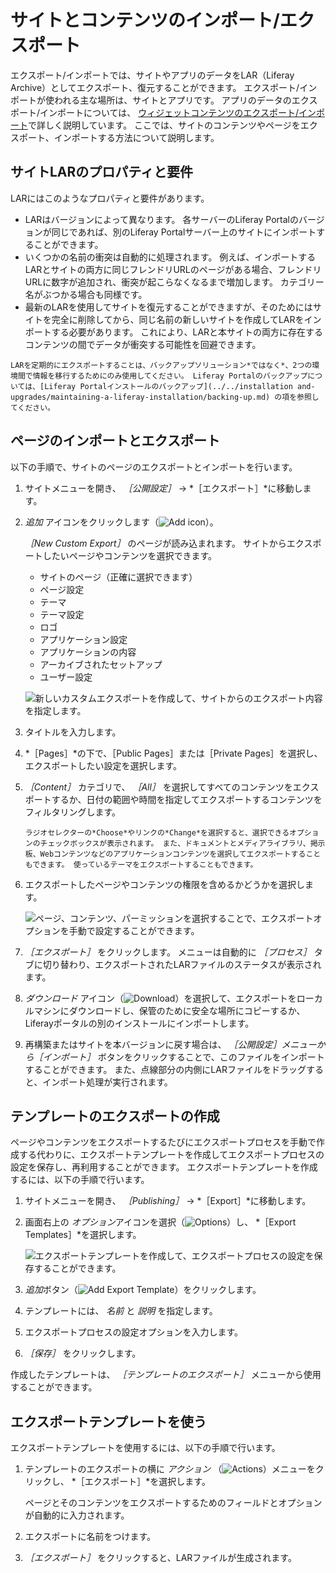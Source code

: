 # サイトとコンテンツのインポート/エクスポート

エクスポート/インポートでは、サイトやアプリのデータをLAR（Liferay Archive）としてエクスポート、復元することができます。 エクスポート/インポートが使われる主な場所は、サイトとアプリです。 アプリのデータのエクスポート/インポートについては、 [ウィジェットコンテンツのエクスポート/インポート](../creating-pages/using-widget-pages/configuring-widgets/exporting-importing-widget-data.md)で詳しく説明しています。 ここでは、サイトのコンテンツやページをエクスポート、インポートする方法について説明します。

## サイトLARのプロパティと要件

LARにはこのようなプロパティと要件があります。

* LARはバージョンによって異なります。 各サーバーのLiferay Portalのバージョンが同じであれば、別のLiferay Portalサーバー上のサイトにインポートすることができます。
* いくつかの名前の衝突は自動的に処理されます。 例えば、インポートするLARとサイトの両方に同じフレンドリURLのページがある場合、フレンドリURLに数字が追加され、衝突が起こらなくなるまで増加します。 カテゴリー名がぶつかる場合も同様です。
* 最新のLARを使用してサイトを復元することができますが、そのためにはサイトを完全に削除してから、同じ名前の新しいサイトを作成してLARをインポートする必要があります。 これにより、LARと本サイトの両方に存在するコンテンツの間でデータが衝突する可能性を回避できます。

```{note}
LARを定期的にエクスポートすることは、バックアップソリューション*ではなく*、2つの環境間で情報を移行するためにのみ使用してください。 Liferay Portalのバックアップについては、[Liferay Portalインストールのバックアップ](../../installation and-upgrades/maintaining-a-liferay-installation/backing-up.md) の項を参照してください。
```

## ページのインポートとエクスポート

以下の手順で、サイトのページのエクスポートとインポートを行います。

1. サイトメニューを開き、 *［公開設定］* &rarr; *［エクスポート］*に移動します。

1. *追加* アイコンをクリックします（![Add icon](../../images/icon-add.png)）。

    *［New Custom Export］* のページが読み込まれます。 サイトからエクスポートしたいページやコンテンツを選択できます。

    * サイトのページ（正確に選択できます）
    * ページ設定
    * テーマ
    * テーマ設定
    * ロゴ
    * アプリケーション設定
    * アプリケーションの内容
    * アーカイブされたセットアップ
    * ユーザー設定

    ![新しいカスタムエクスポートを作成して、サイトからのエクスポート内容を指定します。](./importing-exporting-pages-and-content/images/01.png)

1. タイトルを入力します。

1. *［Pages］*の下で、［Public Pages］または［Private Pages］を選択し、エクスポートしたい設定を選択します。

1. *［Content］* カテゴリで、 *［All］* を選択してすべてのコンテンツをエクスポートするか、日付の範囲や時間を指定してエクスポートするコンテンツをフィルタリングします。

    ```{note}
    ラジオセレクターの*Choose*やリンクの*Change*を選択すると、選択できるオプションのチェックボックスが表示されます。 また、ドキュメントとメディアライブラリ、掲示板、Webコンテンツなどのアプリケーションコンテンツを選択してエクスポートすることもできます。 使っているテーマをエクスポートすることもできます。
    ```

1. エクスポートしたページやコンテンツの権限を含めるかどうかを選択します。

    ![ページ、コンテンツ、パーミッションを選択することで、エクスポートオプションを手動で設定することができます。](./importing-exporting-pages-and-content/images/02.png)

1. *［エクスポート］* をクリックします。 メニューは自動的に *［プロセス］* タブに切り替わり、エクスポートされたLARファイルのステータスが表示されます。

1. *ダウンロード* アイコン（![Download](../../images/icon-download.png)）を選択して、エクスポートをローカルマシンにダウンロードし、保管のために安全な場所にコピーするか、Liferayポータルの別のインストールにインポートします。

1. 再構築またはサイトを本バージョンに戻す場合は、 *［公開設定］*メニューから*［インポート］* ボタンをクリックすることで、このファイルをインポートすることができます。 また、点線部分の内側にLARファイルをドラッグすると、インポート処理が実行されます。

## テンプレートのエクスポートの作成

ページやコンテンツをエクスポートするたびにエクスポートプロセスを手動で作成する代わりに、エクスポートテンプレートを作成してエクスポートプロセスの設定を保存し、再利用することができます。 エクスポートテンプレートを作成するには、以下の手順で行います。

1. サイトメニューを開き、 *［Publishing］* &rarr; *［Export］*に移動します。

1. 画面右上の *オプション*アイコンを選択（![Options](../../images/icon-options.png)）し、 *［Export Templates］*を選択します。

    ![エクスポートテンプレートを作成して、エクスポートプロセスの設定を保存することができます。](./importing-exporting-pages-and-content/images/03.png)

1. *追加*ボタン（![Add Export Template](../../images/icon-add.png)）をクリックします。

1. テンプレートには、 *名前* と *説明* を指定します。

1. エクスポートプロセスの設定オプションを入力します。

1. *［保存］* をクリックします。

作成したテンプレートは、 *［テンプレートのエクスポート］* メニューから使用することができます。

## エクスポートテンプレートを使う

エクスポートテンプレートを使用するには、以下の手順で行います。

1. テンプレートのエクスポートの横に *アクション* （![Actions](../../images/icon-actions.png)）メニューをクリックし、 *［エクスポート］*を選択します。

    ページとそのコンテンツをエクスポートするためのフィールドとオプションが自動的に入力されます。

1. エクスポートに名前をつけます。

1. *［エクスポート］* をクリックすると、LARファイルが生成されます。
